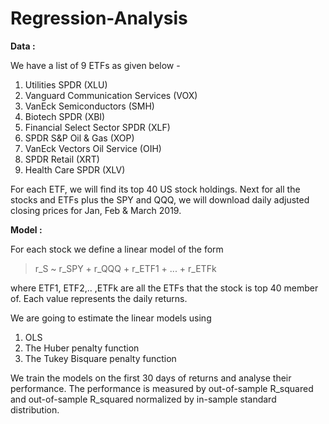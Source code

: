 # Regression-Analysis

**Data :** 

We have a list of 9 ETFs as given below - 

1) Utilities SPDR (XLU)
2) Vanguard Communication Services (VOX)
3) VanEck Semiconductors (SMH)
4) Biotech SPDR (XBI)
5) Financial Select Sector SPDR (XLF)
6) SPDR S&P Oil & Gas (XOP)
7) VanEck Vectors Oil Service (OIH)
8) SPDR Retail (XRT)
9) Health Care SPDR (XLV)

For each ETF, we will find its top 40 US stock holdings. Next for all the stocks and ETFs plus the SPY and QQQ, we will 
download daily adjusted closing prices for Jan, Feb & March 2019. 


**Model :**

For each stock we define a linear model of the form 

 > r_S ~ r_SPY + r_QQQ + r_ETF1 + ... + r_ETFk
  
where ETF1, ETF2,.. ,ETFk are all the ETFs that the stock is top 40 member of. Each value represents the daily returns.  

We are going to estimate the linear models using 

1. OLS
2. The Huber penalty function
3. The Tukey Bisquare penalty function

We train the models on the first 30 days of returns and analyse their performance. The performance is measured by out-of-sample
R_squared and out-of-sample R_squared normalized by in-sample standard distribution.  
